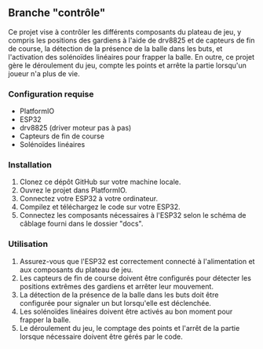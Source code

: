 Branche "contrôle"
------------------

Ce projet vise à contrôler les différents composants du plateau de jeu, y compris les positions des gardiens à l'aide de drv8825 et de capteurs de fin de course, la détection de la présence de la balle dans les buts, et l'activation des solénoïdes linéaires pour frapper la balle. En outre, ce projet gère le déroulement du jeu, compte les points et arrête la partie lorsqu'un joueur n'a plus de vie.

### Configuration requise

-   PlatformIO
-   ESP32
-   drv8825 (driver moteur pas à pas)
-   Capteurs de fin de course
-   Solénoïdes linéaires

### Installation

1.  Clonez ce dépôt GitHub sur votre machine locale.
2.  Ouvrez le projet dans PlatformIO.
3.  Connectez votre ESP32 à votre ordinateur.
4.  Compilez et téléchargez le code sur votre ESP32.
5.  Connectez les composants nécessaires à l'ESP32 selon le schéma de câblage fourni dans le dossier "docs".

### Utilisation

1.  Assurez-vous que l'ESP32 est correctement connecté à l'alimentation et aux composants du plateau de jeu.
2.  Les capteurs de fin de course doivent être configurés pour détecter les positions extrêmes des gardiens et arrêter leur mouvement.
3.  La détection de la présence de la balle dans les buts doit être configurée pour signaler un but lorsqu'elle est déclenchée.
4.  Les solénoïdes linéaires doivent être activés au bon moment pour frapper la balle.
5.  Le déroulement du jeu, le comptage des points et l'arrêt de la partie lorsque nécessaire doivent être gérés par le code.
